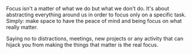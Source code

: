 Focus isn't a matter of what we do but what we don't do. It's about abstracting everything around us in order to focus only on a specific task. Simply: make space to have the peace of mind and being focus on what really matter.

Saying no to distractions, meetings, new projects or any activity that can hijack you from making the things that matter is the real focus.

